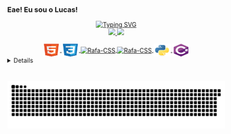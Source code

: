 ### Eae! Eu sou o Lucas!
<div align="center">
<a href="https://git.io/typing-svg"><img src="https://readme-typing-svg.demolab.com?font=Fira+Code&pause=300&color=C300F7&center=true&vCenter=true&random=false&width=435&lines=Back-end+Developer;Designer;Runner" alt="Typing SVG" /></a>
</div>


<div align="center">
  <a href="https://github.com/lucasbenacci">
  <img height="140em" src="https://github-readme-stats.vercel.app/api?username=lucasbenacci&show_icons=true&theme=onedark&include_all_commits=true&count_private=true"/>
  <img height="140em" src="https://github-readme-stats.vercel.app/api/top-langs/?username=lucasbenacci&layout=compact&langs_count=7&theme=onedark"/>
</div>
  
  <div style="display: inline_block" align="center"><br>
  <img align="center" alt="Rafa-HTML" height="30" width="40" src="https://raw.githubusercontent.com/devicons/devicon/master/icons/html5/html5-original.svg">
  <img align="center" alt="Rafa-CSS" height="30" width="40" src="https://raw.githubusercontent.com/devicons/devicon/master/icons/css3/css3-original.svg">
  <img align="center" alt="Rafa-CSS" height="30" width="40" src="https://raw.githubusercontent.com/jmnote/z-icons/master/svg/javascript.svg">
  <img align="center" alt="Rafa-CSS"  width="40" src="https://user-images.githubusercontent.com/25181517/183898054-b3d693d4-dafb-4808-a509-bab54cf5de34.png">
  <img align="center" alt="Rafa-Python" height="30" width="40" src="https://raw.githubusercontent.com/devicons/devicon/master/icons/python/python-original.svg">
  <img align="center" alt="Rafa-Csharp" height="30" width="40" src="https://raw.githubusercontent.com/devicons/devicon/master/icons/csharp/csharp-original.svg">
</div>

<details>
    <summary> 🎶 Recently played</summary>
    <a href="https://open.spotify.com/user/12142964052"><img src="https://spotify-recently-played-readme.vercel.app/api?user=12142964052&unique=true&count=10" alt="Spotify recently played"></a>
</details>
  
#
  
  ![Snake animation](https://github.com/lucasbenacci/lucasbenacci/blob/output/github-contribution-grid-snake.svg)
  

